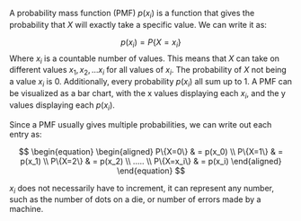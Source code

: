 A probability mass function (PMF) $p(x_i)$ is a function that gives the probability that $X$ will exactly take a specific value. We can write it as:

$$ p(x_i) = P\{X=x_i\}$$
Where $x_i$ is a countable number of values. This means that $X$ can take on different values $x_1, x_2, ... x_i$ for all values of $x_i$. The probability of $X$ not being a value $x_i$ is 0. Additionally, every probability  $p(x_i)$ all sum up to 1. A PMF can be visualized as a bar chart, with the x values displaying each $x_i$, and the y values displaying each $p(x_i)$.

Since a PMF usually gives multiple probabilities, we can write out each entry as:

$$
\begin{equation}
	\begin{aligned}
		P\{X=0\} & = p(x_0) \\
		P\{X=1\} & = p(x_1) \\ 
		P\{X=2\} & = p(x_2) \\
		..... \\
		P\{X=x_i\} & = p(x_i)
	\end{aligned}
\end{equation}
$$

$x_i$ does not necessarily have to increment, it can represent any number, such as the number of dots on a die, or number of errors made by a machine.